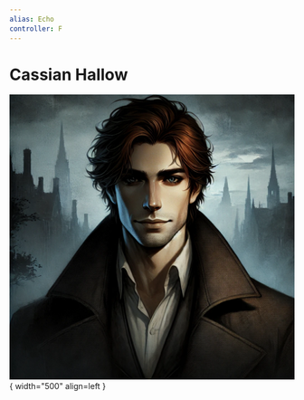 ```yaml
---
alias: Echo
controller: F
---
```

# Cassian Hallow
![Echo Portrait](./echo.webp){ width="500" align=left }
